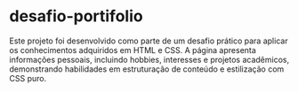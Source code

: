 # desafio-portifolio
Este projeto foi desenvolvido como parte de um desafio prático para aplicar os conhecimentos adquiridos em HTML e CSS. A página apresenta informações pessoais, incluindo hobbies, interesses e projetos acadêmicos, demonstrando habilidades em estruturação de conteúdo e estilização com CSS puro.
